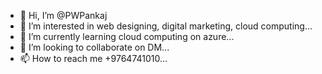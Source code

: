 - 👋 Hi, I’m @PWPankaj
- 👀 I’m interested in web designing, digital marketing, cloud computing...
- 🌱 I’m currently learning cloud computing on azure...
- 💞️ I’m looking to collaborate on DM...
- 📫 How to reach me +9764741010...

<!---
PWPankaj/PWPankaj is a ✨ special ✨ repository because its `README.md` (this file) appears on your GitHub profile.
You can click the Preview link to take a look at your changes.
--->
